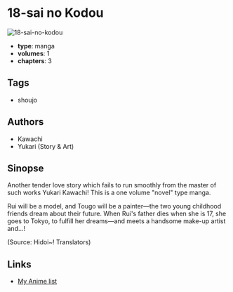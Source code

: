 # 18-sai no Kodou

![18-sai-no-kodou](https://cdn.myanimelist.net/images/manga/3/35290.jpg)

-   **type**: manga
-   **volumes**: 1
-   **chapters**: 3

## Tags

-   shoujo

## Authors

-   Kawachi
-   Yukari (Story & Art)

## Sinopse

Another tender love story which fails to run smoothly from the master of such works Yukari Kawachi! This is a one volume "novel" type manga.

Rui will be a model, and Tougo will be a painter—the two young childhood friends dream about their future. When Rui's father dies when she is 17, she goes to Tokyo, to fulfill her dreams—and meets a handsome make-up artist and...!

(Source: Hidoi~! Translators)

## Links

-   [My Anime list](https://myanimelist.net/manga/11690/18-sai_no_Kodou)
